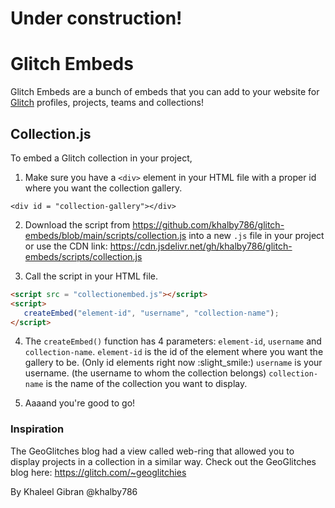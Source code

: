 # Under construction!

# Glitch Embeds

Glitch Embeds are a bunch of embeds that you can add to your website for [Glitch](https://glitch.com) profiles, projects, teams and collections!

## Collection.js

To embed a Glitch collection in your project,

1. Make sure you have a `<div>` element in your HTML file with a proper id where you want the collection gallery.
```
<div id = "collection-gallery"></div>
```

2. Download the script from https://github.com/khalby786/glitch-embeds/blob/main/scripts/collection.js into a new `.js` file in your project or use the CDN link: https://cdn.jsdelivr.net/gh/khalby786/glitch-embeds/scripts/collection.js

3. Call the script in your HTML file.
```html
<script src = "collectionembed.js"></script>
<script>
   createEmbed("element-id", "username", "collection-name");
</script>
```
4. The `createEmbed()` function has 4 parameters: `element-id`, `username` and `collection-name`.
`element-id` is the id of the element where you want the gallery to be. (Only id elements right now :slight_smile:)
`username` is your username. (the username to whom the collection belongs)
`collection-name` is the name of the collection you want to display.

5.  Aaaand you're good to go!

### Inspiration
The GeoGlitches blog had a view called web-ring that allowed you to display projects in a collection in a similar way. Check out the GeoGlitches blog here: https://glitch.com/~geoglitchies

By Khaleel Gibran @khalby786
